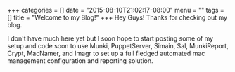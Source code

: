 +++
categories = []
date = "2015-08-10T21:02:17-08:00"
menu = ""
tags = []
title = "Welcome to my Blog!"
+++
Hey Guys! Thanks for checking out my blog.

I don't have much here yet but I soon hope to start posting some of my setup and code soon to use Munki, PuppetServer, Simain, Sal, MunkiReport, Crypt, MacNamer, and Imagr to set up a full fledged automated mac management configuration and reporting solution.
